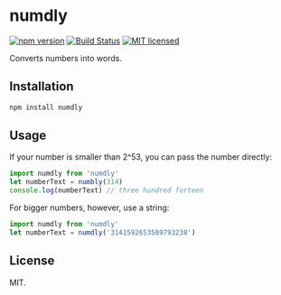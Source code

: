 # numdly

[![npm version](https://img.shields.io/npm/v/numdly.svg)](https://www.npmjs.com/package/numdly)
[![Build Status](https://travis-ci.org/nefla/numdly.svg?branch=master)](https://travis-ci.org/nefla/numdly)
[![MIT licensed](https://img.shields.io/badge/license-MIT-blue.svg?longCache=true)](https://raw.githubusercontent.com/nefla/numdly/master/LICENSE)

Converts numbers into words.

## Installation

```bash
npm install numdly
```

## Usage

If your number is smaller than 2^53, you can pass the number directly:

```js
import numdly from 'numdly'
let numberText = numbly(314)
console.log(numberText) // three hundred forteen
```

For bigger numbers, however, use a string:

```js
import numdly from 'numdly'
let numberText = numdly('3141592653589793238')
```

## License

MIT.